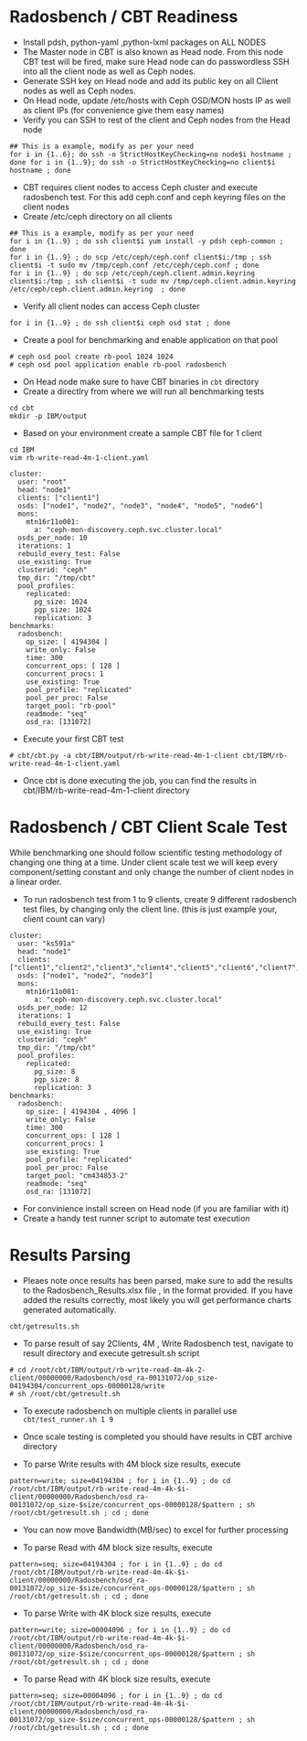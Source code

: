 # Radosbench / CBT Readiness

- Install pdsh, python-yaml ,python-lxml packages on ALL NODES
- The Master node in CBT is also known as Head node. From this node CBT test will be fired, make sure Head node can do passwordless SSH into all the client node as well as Ceph nodes. 
- Generate SSH key on Head node and add its public key on all Client nodes as well as Ceph nodes.
- On Head node, update /etc/hosts with Ceph OSD/MON hosts IP as well as client IPs (for convenience give them easy names)
- Verify you can SSH to rest of the client and Ceph nodes from the Head node

```
## This is a example, modify as per your need
for i in {1..6}; do ssh -o StrictHostKeyChecking=no node$i hostname ; done for i in {1..9}; do ssh -o StrictHostKeyChecking=no client$i hostname ; done
```

- CBT requires client nodes to access Ceph cluster and execute radosbench test. For this add ceph.conf and ceph keyring files on the client nodes
- Create /etc/ceph directory on all clients
```
## This is a example, modify as per your need
for i in {1..9} ; do ssh client$i yum install -y pdsh ceph-common ; done
for i in {1..9} ; do scp /etc/ceph/ceph.conf client$i:/tmp ; ssh client$i -t sudo mv /tmp/ceph.conf /etc/ceph/ceph.conf ; done
for i in {1..9} ; do scp /etc/ceph/ceph.client.admin.keyring client$i:/tmp ; ssh client$i -t sudo mv /tmp/ceph.client.admin.keyring /etc/ceph/ceph.client.admin.keyring  ; done
```
- Verify all client nodes can access Ceph cluster
```
for i in {1..9} ; do ssh client$i ceph osd stat ; done
```
- Create a pool for benchmarking and enable application on that pool
```
# ceph osd pool create rb-pool 1024 1024 
# ceph osd pool application enable rb-pool radosbench
```
- On Head node make sure to have CBT binaries in ``cbt`` directory
- Create a directlry from where we will run all benchmarking tests
```
cd cbt
mkdir -p IBM/output
```
- Based on your environment create a sample CBT file for 1 client

```
cd IBM
vim rb-write-read-4m-1-client.yaml
```

```
cluster:
  user: "root"
  head: "node1"
  clients: ["client1"]
  osds: ["node1", "node2", "node3", "node4", "node5", "node6"]
  mons:
    mtn16r11o001:
      a: "ceph-mon-discovery.ceph.svc.cluster.local"
  osds_per_node: 10
  iterations: 1
  rebuild_every_test: False
  use_existing: True
  clusterid: "ceph"
  tmp_dir: "/tmp/cbt"
  pool_profiles:
    replicated:
      pg_size: 1024
      pgp_size: 1024
      replication: 3
benchmarks:
  radosbench:
    op_size: [ 4194304 ]
    write_only: False
    time: 300
    concurrent_ops: [ 128 ]
    concurrent_procs: 1
    use_existing: True
    pool_profile: "replicated"
    pool_per_proc: False
    target_pool: "rb-pool"
    readmode: "seq"
    osd_ra: [131072]
```
- Execute your first CBT test
```
# cbt/cbt.py -a cbt/IBM/output/rb-write-read-4m-1-client cbt/IBM/rb-write-read-4m-1-client.yaml
```
- Once cbt is done executing the job, you can find the results in cbt/IBM/rb-write-read-4m-1-client directory

# Radosbench / CBT Client Scale Test

While benchmarking one should follow scientific testing methodology of changing one thing at a time. Under client scale test we will keep every component/setting constant and only change the number of client nodes in a linear order.

- To run radosbench test from 1 to 9 clients, create 9 different radosbench test files, by changing only the client line. (this is just example your, client count can vary)

```
cluster:
  user: "ks591a"
  head: "node1"
  clients: ["client1","client2","client3","client4","client5","client6","client7","client8","client9"]
  osds: ["node1", "node2", "node3"]
  mons:
    mtn16r11o001:
      a: "ceph-mon-discovery.ceph.svc.cluster.local"
  osds_per_node: 12
  iterations: 1
  rebuild_every_test: False
  use_existing: True
  clusterid: "ceph"
  tmp_dir: "/tmp/cbt"
  pool_profiles:
    replicated:
      pg_size: 8
      pgp_size: 8
      replication: 3
benchmarks:
  radosbench:
    op_size: [ 4194304 , 4096 ]
    write_only: False
    time: 300
    concurrent_ops: [ 128 ]
    concurrent_procs: 1
    use_existing: True
    pool_profile: "replicated"
    pool_per_proc: False
    target_pool: "cm434853-2"
    readmode: "seq"
    osd_ra: [131072]

```
- For convinience install screen on Head node (if you are familiar with it)
- Create a handy test runner script to automate test execution

# Results Parsing

- Pleaes note once results has been parsed, make sure to add the results to the Radosbench_Results.xlsx file , in the format provided. If you have added the results correctly, most likely you will get performance charts generated automatically.

```
cbt/getresults.sh
```
- To parse result of say 2Clients, 4M , Write Radosbench test, navigate to result directory and execute getresult.sh script

```
# cd /root/cbt/IBM/output/rb-write-read-4m-4k-2-client/00000000/Radosbench/osd_ra-00131072/op_size-04194304/concurrent_ops-00000128/write 
# sh /root/cbt/getresult.sh
```
- To execute radosbench on multiple clients in parallel use ``cbt/test_runner.sh 1 9``
- Once scale testing is completed you should have results in CBT archive directory

- To parse Write results with 4M block size results, execute

```
pattern=write; size=04194304 ; for i in {1..9} ; do cd /root/cbt/IBM/output/rb-write-read-4m-4k-$i-client/00000000/Radosbench/osd_ra-00131072/op_size-$size/concurrent_ops-00000128/$pattern ; sh /root/cbt/getresult.sh ; cd ; done
```
- You can now move Bandwidth(MB/sec) to excel for further processing

- To parse Read with 4M block size results, execute
```
pattern=seq; size=04194304 ; for i in {1..9} ; do cd /root/cbt/IBM/output/rb-write-read-4m-4k-$i-client/00000000/Radosbench/osd_ra-00131072/op_size-$size/concurrent_ops-00000128/$pattern ; sh /root/cbt/getresult.sh ; cd ; done
```
- To parse Write with 4K block size results, execute
```
pattern=write; size=00004096 ; for i in {1..9} ; do cd /root/cbt/IBM/output/rb-write-read-4m-4k-$i-client/00000000/Radosbench/osd_ra-00131072/op_size-$size/concurrent_ops-00000128/$pattern ; sh /root/cbt/getresult.sh ; cd ; done
```
- To parse Read with 4K block size results, execute
```
pattern=seq; size=00004096 ; for i in {1..9} ; do cd /root/cbt/IBM/output/rb-write-read-4m-4k-$i-client/00000000/Radosbench/osd_ra-00131072/op_size-$size/concurrent_ops-00000128/$pattern ; sh /root/cbt/getresult.sh ; cd ; done
```